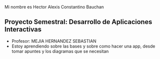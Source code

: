 Mi nombre es Hector Alexis Constantino Bauchan

## Proyecto Semestral: Desarrollo de Aplicaciones Interactivas
- Profesor: MEJIA HERNANDEZ SEBASTIAN
- Estoy aprendiendo sobre las bases y sobre como hacer una app, desde tomar apuntes y los diagramas que se necesitan
